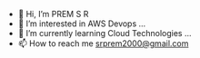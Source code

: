 - 👋 Hi, I’m PREM S R
- 👀 I’m interested in AWS Devops ...
- 🌱 I’m currently learning Cloud Technologies ...
- 📫 How to reach me srprem2000@gmail.com

<!---
PREMSR0202/PREMSR0202 is a ✨ special ✨ repository because its `README.md` (this file) appears on your GitHub profile.
You can click the Preview link to take a look at your changes.
--->
